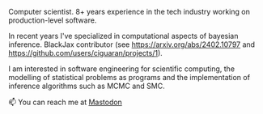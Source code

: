 Computer scientist. 8+ years experience in the tech industry working on production-level software. 

In recent years I've specialized in computational aspects of bayesian inference. BlackJax contributor (see https://arxiv.org/abs/2402.10797 and https://github.com/users/ciguaran/projects/1). 

I am interested in software engineering for scientific computing, the modelling of statistical problems as programs and the implementation of inference algorithms such as MCMC and SMC.

📫 You can reach me at <a rel="me" href="https://bayes.club/@charleemos">Mastodon</a>
